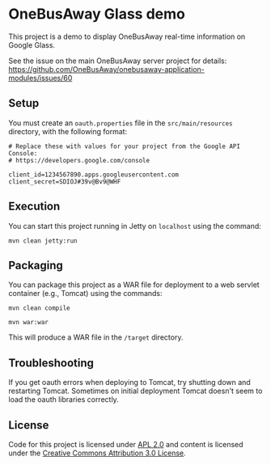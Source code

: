 OneBusAway Glass demo
========================

This project is a demo to display OneBusAway real-time information on Google Glass.

See the issue on the main OneBusAway server project for details:
https://github.com/OneBusAway/onebusaway-application-modules/issues/60

## Setup

You must create an `oauth.properties` file in the `src/main/resources` directory, with the following format:

~~~
# Replace these with values for your project from the Google API Console:
# https://developers.google.com/console

client_id=1234567890.apps.googleusercontent.com
client_secret=SDIOJ#39v@Bv9@WHF
~~~

## Execution

You can start this project running in Jetty on `localhost` using the command:

`mvn clean jetty:run`

## Packaging

You can package this project as a WAR file for deployment to a web servlet container (e.g., Tomcat) using the commands:

`mvn clean compile`

`mvn war:war`

This will produce a WAR file in the `/target` directory.

## Troubleshooting

If you get oauth errors when deploying to Tomcat, try shutting down and restarting Tomcat.  Sometimes on initial deployment Tomcat doesn't seem to load the oauth libraries correctly.

## License
Code for this project is licensed under [APL 2.0](http://www.apache.org/licenses/LICENSE-2.0.html)
and content is licensed under the
[Creative Commons Attribution 3.0 License](http://creativecommons.org/licenses/by/3.0/).
